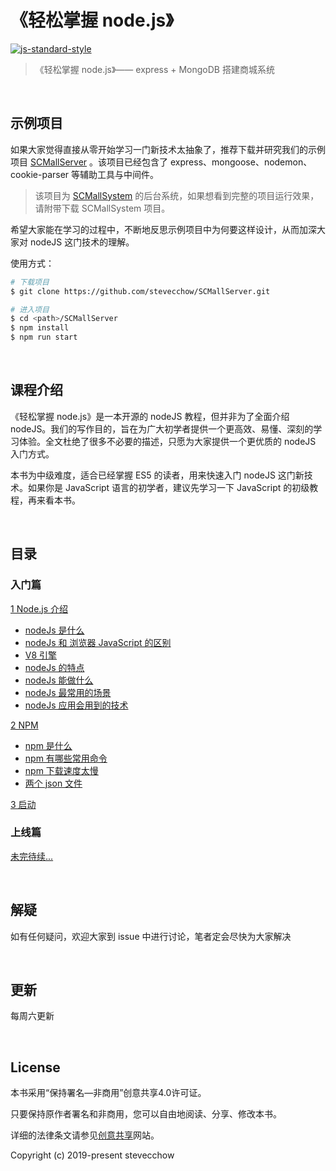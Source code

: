# 《轻松掌握 node.js》

[![js-standard-style](https://img.shields.io/badge/code%20style-standard-brightgreen.svg)](http://standardjs.com)  

> 《轻松掌握 node.js》—— express + MongoDB 搭建商城系统

<br/>

## 示例项目

如果大家觉得直接从零开始学习一门新技术太抽象了，推荐下载并研究我们的示例项目 [SCMallServer](https://github.com/stevecchow/SCMallServer) 。该项目已经包含了 express、mongoose、nodemon、cookie-parser 等辅助工具与中间件。

> 该项目为 [SCMallSystem](https://github.com/stevecchow/SCMallSystem) 的后台系统，如果想看到完整的项目运行效果，请附带下载 SCMallSystem 项目。

希望大家能在学习的过程中，不断地反思示例项目中为何要这样设计，从而加深大家对 nodeJS 这门技术的理解。

使用方式：

```bash
# 下载项目
$ git clone https://github.com/stevecchow/SCMallServer.git

# 进入项目
$ cd <path>/SCMallServer
$ npm install
$ npm run start
```

<br/>

## 课程介绍

《轻松掌握 node.js》是一本开源的 nodeJS 教程，但并非为了全面介绍 nodeJS。我们的写作目的，旨在为广大初学者提供一个更高效、易懂、深刻的学习体验。全文杜绝了很多不必要的描述，只愿为大家提供一个更优质的 nodeJS 入门方式。 

本书为中级难度，适合已经掌握 ES5 的读者，用来快速入门 nodeJS 这门新技术。如果你是 JavaScript 语言的初学者，建议先学习一下 JavaScript 的初级教程，再来看本书。

<br/>

## 目录

### 入门篇

[1 Node.js 介绍](https://github.com/stevecchow/The-overview-of-node/blob/master/docs/1%20node.js%20%E4%BB%8B%E7%BB%8D.md)

- [nodeJs 是什么](https://github.com/stevecchow/The-overview-of-node/blob/master/docs/1%20node.js%20%E4%BB%8B%E7%BB%8D.md#1-nodeJs-是什么)
- [nodeJs 和 浏览器 JavaScript 的区别](https://github.com/stevecchow/The-overview-of-node/blob/master/docs/1%20node.js%20%E4%BB%8B%E7%BB%8D.md#2-nodeJs-和-浏览器-JavaScript-的区别)
- [V8 引擎](https://github.com/stevecchow/The-overview-of-node/blob/master/docs/1%20node.js%20%E4%BB%8B%E7%BB%8D.md#3-V8-引擎)
- [nodeJs 的特点](https://github.com/stevecchow/The-overview-of-node/blob/master/docs/1%20node.js%20%E4%BB%8B%E7%BB%8D.md#4-nodeJs-的特点)
- [nodeJs 能做什么](https://github.com/stevecchow/The-overview-of-node/blob/master/docs/1%20node.js%20%E4%BB%8B%E7%BB%8D.md#5-nodeJs-能做什么)
- [nodeJs 最常用的场景](https://github.com/stevecchow/The-overview-of-node/blob/master/docs/1%20node.js%20%E4%BB%8B%E7%BB%8D.md#6-最常用的场景)
- [nodeJs 应用会用到的技术](https://github.com/stevecchow/The-overview-of-node/blob/master/docs/1%20node.js%20%E4%BB%8B%E7%BB%8D.md#node-7-应用会用到的技术)

[2 NPM](https://github.com/stevecchow/The-overview-of-node/blob/master/docs/2%20npm.md)

- [npm 是什么](https://github.com/stevecchow/The-overview-of-node/blob/master/docs/2%20npm.md#1-npm-是什么)
- [npm 有哪些常用命令](https://github.com/stevecchow/The-overview-of-node/blob/master/docs/2%20npm.md#2-npm-有哪些常用命令)
- [npm 下载速度太慢](https://github.com/stevecchow/The-overview-of-node/blob/master/docs/2%20npm.md#3-npm-下载速度太慢)
- [ 两个 json 文件](https://github.com/stevecchow/The-overview-of-node/blob/master/docs/2%20npm.md#4-两个-json-文件)

[3 启动](https://github.com/stevecchow/The-overview-of-node/blob/master/docs/3%20%E5%91%BD%E4%BB%A4.md#启动)

### 上线篇

[未完待续...]()
<!-- - []()

- []() -->

<br/>

## 解疑

如有任何疑问，欢迎大家到 issue 中进行讨论，笔者定会尽快为大家解决

<br/>

## 更新

每周六更新

<br/>

## License

本书采用“保持署名—非商用”创意共享4.0许可证。

只要保持原作者署名和非商用，您可以自由地阅读、分享、修改本书。

详细的法律条文请参见[创意共享](http://creativecommons.org/licenses/by-nc/4.0/)网站。

Copyright (c) 2019-present stevecchow